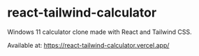 ﻿# react-tailwind-calculator

Windows 11 calculator clone made with React and Tailwind CSS.

Available at: https://react-tailwind-calculator.vercel.app/
